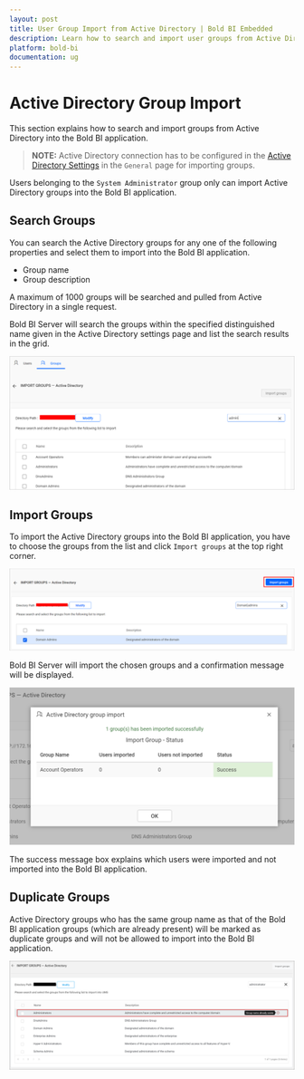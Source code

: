 ```yaml
---
layout: post
title: User Group Import from Active Directory | Bold BI Embedded
description: Learn how to search and import user groups from Active Directory into Bold BI Embedded. Only System Administrators can import AD groups.
platform: bold-bi
documentation: ug
---
```


# Active Directory Group Import

This section explains how to search and import groups from Active Directory into the Bold BI application.

> **NOTE:**  Active Directory connection has to be configured in the [Active Directory Settings](/embedded-bi/site-administration/active-directory/) in the `General` page for importing groups.

Users belonging to the `System Administrator` group only can import Active Directory groups into the Bold BI application.

## Search Groups

You can search the Active Directory groups for any one of the following properties and select them to import into the Bold BI application.

* Group name
* Group description

A maximum of 1000 groups will be searched and pulled from Active Directory in a single request. 

Bold BI Server will search the groups within the specified distinguished name given in the Active Directory settings page and list the search results in the grid.

![Import groups from Active Directory Server](/static/assets/embedded/managing-resources/manage-groups/images/Searched-groups-list.png)  

## Import Groups

To import the Active Directory groups into the Bold BI application, you have to choose the groups from the list and click `Import groups` at the top right corner.

![Import Groups from Active Directory](/static/assets/embedded/managing-resources/manage-groups/images/import-groups-from-active-directory.png)

Bold BI Server will import the chosen groups and a confirmation message will be displayed.

![Success message after imported the Active Directory groups](/static/assets/embedded/managing-resources/manage-groups/images/Active-Directory-group-import-success-window.png)  

The success message box explains which users were imported and not imported into the Bold BI application.

## Duplicate Groups

Active Directory groups who has the same group name as that of the Bold BI application groups (which are already present) will be marked as duplicate groups and will not be allowed to import into the Bold BI application.

![Duplicated Active Directory Groups](/static/assets/embedded/managing-resources/manage-groups/images/Active-Directory-Duplicate-group.png)
